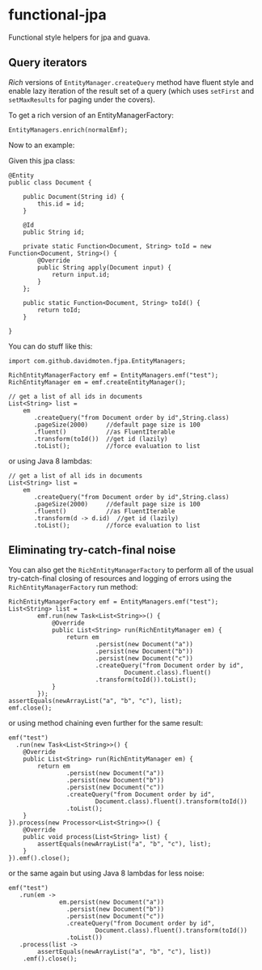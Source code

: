 functional-jpa
==============

Functional style helpers for jpa and guava.


Query iterators
------------------

*Rich* versions of `EntityManager.createQuery` method have fluent style and enable lazy iteration 
of the result set of a query (which uses `setFirst` and `setMaxResults` for paging under the covers).

To get a rich version of an EntityManagerFactory:

    EntityManagers.enrich(normalEmf); 
    
Now to an example:

Given this jpa class:

```
@Entity
public class Document {

	public Document(String id) {
		this.id = id;
	}

	@Id
	public String id;

	private static Function<Document, String> toId = new Function<Document, String>() {
		@Override
		public String apply(Document input) {
			return input.id;
		}
	};

	public static Function<Document, String> toId() {
		return toId;
	}

}
```
You can do stuff like this:

```
import com.github.davidmoten.fjpa.EntityManagers;

RichEntityManagerFactory emf = EntityManagers.emf("test");
RichEntityManager em = emf.createEntityManager();

// get a list of all ids in documents
List<String> list =
    em
       .createQuery("from Document order by id",String.class) 
	   .pageSize(2000)     //default page size is 100
	   .fluent()           //as FluentIterable
	   .transform(toId())  //get id (lazily)
	   .toList();          //force evaluation to list
```

or using Java 8 lambdas:
```
// get a list of all ids in documents
List<String> list =
    em
       .createQuery("from Document order by id",String.class) 
	   .pageSize(2000)     //default page size is 100
	   .fluent()           //as FluentIterable
	   .transform(d -> d.id)  //get id (lazily)
	   .toList();          //force evaluation to list
```

Eliminating try-catch-final noise
---------------------------------------
You can also get the `RichEntityManagerFactory` to perform all of the usual try-catch-final closing of resources and logging of errors using the `RichEntityManagerFactory` run method:

```
RichEntityManagerFactory emf = EntityManagers.emf("test");
List<String> list = 
		emf.run(new Task<List<String>>() {
			@Override
			public List<String> run(RichEntityManager em) {
				return em
						.persist(new Document("a"))
						.persist(new Document("b"))
						.persist(new Document("c"))
						.createQuery("from Document order by id",
								Document.class).fluent()
						.transform(toId()).toList();
			}
		});
assertEquals(newArrayList("a", "b", "c"), list);
emf.close();
```

or using method chaining even further for the same result:

```
emf("test") 
  .run(new Task<List<String>>() {
	@Override
	public List<String> run(RichEntityManager em) {
		return em
				.persist(new Document("a"))
				.persist(new Document("b"))
				.persist(new Document("c"))
				.createQuery("from Document order by id",
						Document.class).fluent().transform(toId())
				.toList();
	}
}).process(new Processor<List<String>>() {
	@Override
	public void process(List<String> list) {
		assertEquals(newArrayList("a", "b", "c"), list);
	}
}).emf().close();
```  

or the same again but using Java 8 lambdas for less noise:

```
emf("test")
   .run(em ->
			  em.persist(new Document("a"))
				.persist(new Document("b"))
				.persist(new Document("c"))
				.createQuery("from Document order by id",
						Document.class).fluent().transform(toId())
				.toList())
   .process(list ->
		assertEquals(newArrayList("a", "b", "c"), list))
	.emf().close();
```